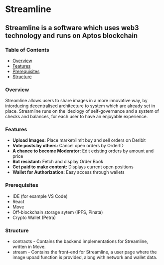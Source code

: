 # Streamline

## Streamline is a software which uses web3 technology and runs on Aptos blockchain

### Table of Contents

- [Overview](#overview)
- [Features](#features)
- [Prerequisites](#prerequisites)
- [Structure](#structure)

### Overview

Streamline allows users to share images in a more innovative way, by intorducing decentralised architecture to system which are already set in place. Streamline runs on the ideology of self-governance and a system of checks and balances, for each user to have an enjoyable experience.

### Features

- **Upload Images:** Place market/limit buy and sell orders on Deribit
- **Vote posts by others:** Cancel open orders by OrderID
- **A chance to become Moderator:** Edit existing orders by amount and price
- **Bot resistant:** Fetch and display Order Book
- **Get paid to make content:** Displays current open positions
- **Wallet for Authorization:** Easy access through wallets

### Prerequisites

- IDE (for example VS Code)
- React
- Move
- Off-blockchain storage sytem (IPFS, Pinata)
- Crypto Wallet (Petra)

### Structure

- contracts - Contains the backend implementations for Streamline, written in Move.
- stream - Contains the front-end for Streamline, a user page where the image upoad function is provided, along with network and wallet data.
